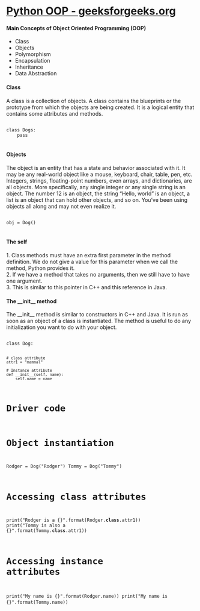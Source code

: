 # <a href="https://www.geeksforgeeks.org/python-oops-concepts/#:~:text=In%20Python%2C%20object%2Doriented%20Programming,in%20the%20programming.">Python OOP - geeksforgeeks.org</a>
<h4>Main Concepts of Object Oriented Programming (OOP)</h4>
<ul>
	<li>Class</li>
	<li>Objects</li>
	<li>Polymorphism</li>
	<li>Encapsulation</li>
	<li>Inheritance</li>
	<li>Data Abstraction</li>
</ul>

<h4>Class</h4>
<p>
A class is a collection of objects. 
A class contains the blueprints or the prototype from which the objects are being created. 
It is a logical entity that contains some attributes and methods. 
</p>
<pre>
<code>
class Dogs:
	pass
</code>
</pre>

<h4>Objects</h4>
<p>
The object is an entity that has a state and behavior associated with it. 
It may be any real-world object like a mouse, keyboard, chair, table, pen, etc. 
Integers, strings, floating-point numbers, even arrays, and dictionaries, are all objects. 
More specifically, any single integer or any single string is an object. 
The number 12 is an object, the string “Hello, world” is an object, a list is an object that can hold other objects, and so on. 
You’ve been using objects all along and may not even realize it.
</p>
<pre>
<code>
obj = Dog()
</code>
</pre>

<h4>The self</h4>
<p>
1. Class methods must have an extra first parameter in the method definition.
We do not give a value for this parameter when we call the method, Python provides it.<br/>
2. If we have a method that takes no arguments, then we still have to have one argument.<br/>
3. This is similar to this pointer in C++ and this reference in Java.
</p>


<h4>The __init__ method </h4>
<p>
The __init__ method is similar to constructors in C++ and Java. 
It is run as soon as an object of a class is instantiated. 
The method is useful to do any initialization you want to do with your object. 
</p>
<pre>
<code>
class Dog:

    # class attribute
    attr1 = "mammal"
 
    # Instance attribute
    def __init__(self, name):
        self.name = name
 
# Driver code
# Object instantiation
Rodger = Dog("Rodger")
Tommy = Dog("Tommy")
 
# Accessing class attributes
print("Rodger is a {}".format(Rodger.__class__.attr1))
print("Tommy is also a {}".format(Tommy.__class__.attr1))
 
# Accessing instance attributes
print("My name is {}".format(Rodger.name))
print("My name is {}".format(Tommy.name))
</code>
</pre>
